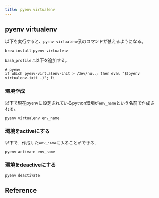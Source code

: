 ```yaml
---
title: pyenv virtualenv
---
```


## pyenv virtualenv
以下を実行すると、`pyenv virtualenv`系のコマンドが使えるようになる。

```
brew install pyenv-virtualenv
```

`bash_profile`に以下を追加する。

```
# pyenv
if which pyenv-virtualenv-init > /dev/null; then eval "$(pyenv virtualenv-init -)"; fi
```

### 環境作成

以下で現在pyenvに設定されているpython環境が`env_name`という名前で作成される。

```
pyenv virtualenv env_name
```

### 環境をactiveにする

以下で、作成した`env_name`に入ることができる。

```
pyenv activate env_name
```

### 環境をdeactiveにする

```
pyenv deactivate
```

## Reference
